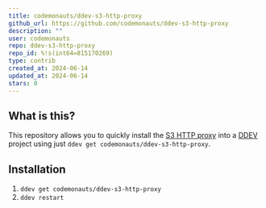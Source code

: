 ```yaml
---
title: codemonauts/ddev-s3-http-proxy
github_url: https://github.com/codemonauts/ddev-s3-http-proxy
description: ""
user: codemonauts
repo: ddev-s3-http-proxy
repo_id: %!s(int64=815170269)
type: contrib
created_at: 2024-06-14
updated_at: 2024-06-14
stars: 0
---
```


## What is this?

This repository allows you to quickly install the [S3 HTTP proxy](https://github.com/codemonauts/s3-http-proxy) into a [DDEV](https://ddev.readthedocs.io) project using just `ddev get codemonauts/ddev-s3-http-proxy`.

## Installation

1. `ddev get codemonauts/ddev-s3-http-proxy`
2. `ddev restart`
